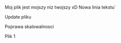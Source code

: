 
Moj plik jest mojszy niz twojszy xD
Nowa linia tekstu`

Update pliku

Poprawa skalowalnosci

Plik 1

